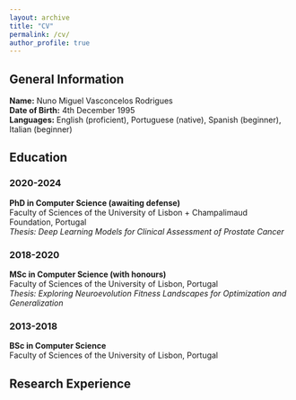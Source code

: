 ```yaml
---
layout: archive
title: "CV"
permalink: /cv/
author_profile: true
---
```


## General Information


**Name:** Nuno Miguel Vasconcelos Rodrigues  
**Date of Birth:** 4th December 1995  
**Languages:** English (proficient), Portuguese (native), Spanish (beginner), Italian (beginner)  

## Education


### 2020-2024
**PhD in Computer Science (awaiting defense)**  
Faculty of Sciences of the University of Lisbon + Champalimaud Foundation, Portugal  
*Thesis: Deep Learning Models for Clinical Assessment of Prostate Cancer*  

### 2018-2020
**MSc in Computer Science (with honours)**  
Faculty of Sciences of the University of Lisbon, Portugal  
*Thesis: Exploring Neuroevolution Fitness Landscapes for Optimization and Generalization*  

### 2013-2018
**BSc in Computer Science**  
Faculty of Sciences of the University of Lisbon, Portugal  


## Research Experience
